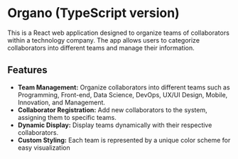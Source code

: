 # Organo (TypeScript version)

This is a React web application designed to organize teams of collaborators within a technology company. The app allows users to categorize collaborators into different teams and manage their information.

## Features

- **Team Management:** Organize collaborators into different teams such as Programming, Front-end, Data Science, DevOps, UX/UI Design, Mobile, Innovation, and Management.
- **Collaborator Registration:** Add new collaborators to the system, assigning them to specific teams.
- **Dynamic Display:** Display teams dynamically with their respective collaborators.
- **Custom Styling:** Each team is represented by a unique color scheme for easy visualization

